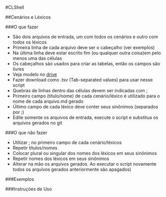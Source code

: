 #CLShell

##Cenários e Léxicos

###O que fazer
* São dois arquivos de entrada, um com todos os cenários e outro com todos os léxicos
* Primeira linha de cada arquivo deve ser o cabeçalho (ver exemplos)
* Na última linha deve estar escrito fim (ou qualquer outra coisa)em pelo menos uma das células
* Os cabeçalhos são usados para criar as tabelas, então os campos são livres
* Veja modelo no [drive](link)
* Fazer download como .tsv (Tab-separated values) para usar nesse script
* Quebras de linhas dentro das células devem ser indicadas com ;
* Primeiro campo (título/nome) de cada cenário/léxico é utilizado para o nome de cada arquivo.md gerado
* Último campo de cada léxico deve conter seus sinônimos (separados por ;)
* Edite somente os arquivos de entrada, execute o script e substitua os arquivos gerados no git

###O que não fazer
* Utilizar ; no primeiro campo de cada cenário/léxicos
* Repetir títulos/nomes
* Colocar plural ou singular dos nomes dos léxicos em seus sinônimos
* Repetir nomes dos léxicos em seus sinônimos
* Alterar na mão os arquivos gerados. Ao executar o script novamente todos os arquivos gerados anteriormente são apagados)

###Exemplos

###Instruções de Uso
